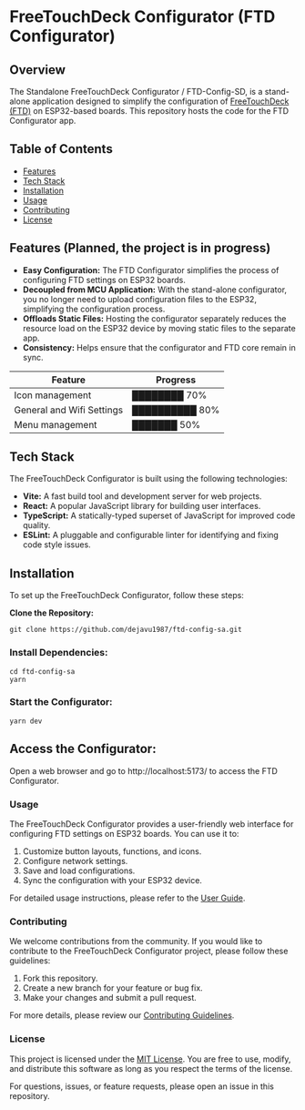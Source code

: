 # FreeTouchDeck Configurator (FTD Configurator)

## Overview

The Standalone FreeTouchDeck Configurator / FTD-Config-SD, is a stand-alone application designed to simplify the configuration of [FreeTouchDeck (FTD)](https://github.com/DustinWatts/FreeTouchDeck) on ESP32-based boards. This repository hosts the code for the FTD Configurator app.

## Table of Contents

- [Features](#features)
- [Tech Stack](#tech-stack)
- [Installation](#installation)
- [Usage](#usage)
- [Contributing](#contributing)
- [License](#license)

## Features (Planned, the project is in progress)

- **Easy Configuration:** The FTD Configurator simplifies the process of configuring FTD settings on ESP32 boards.
- **Decoupled from MCU Application:** With the stand-alone configurator, you no longer need to upload configuration files to the ESP32, simplifying the configuration process.
- **Offloads Static Files:** Hosting the configurator separately reduces the resource load on the ESP32 device by moving static files to the separate app.
- **Consistency:** Helps ensure that the configurator and FTD core remain in sync.

| Feature                    | Progress |
|---------------------------  |--------- |
| Icon management            | ████████ 70% |
| General and Wifi Settings  | ██████████ 80% |
| Menu management            | ███████ 50% |

## Tech Stack

The FreeTouchDeck Configurator is built using the following technologies:

- **Vite:** A fast build tool and development server for web projects.
- **React:** A popular JavaScript library for building user interfaces.
- **TypeScript:** A statically-typed superset of JavaScript for improved code quality.
- **ESLint:** A pluggable and configurable linter for identifying and fixing code style issues.

## Installation

To set up the FreeTouchDeck Configurator, follow these steps:

**Clone the Repository:**

```shell
git clone https://github.com/dejavu1987/ftd-config-sa.git
```

### Install Dependencies:

```shell
cd ftd-config-sa
yarn
```

### Start the Configurator:

```shell
yarn dev
```

## Access the Configurator:

Open a web browser and go to http://localhost:5173/ to access the FTD Configurator.

### Usage

The FreeTouchDeck Configurator provides a user-friendly web interface for configuring FTD settings on ESP32 boards. You can use it to:

1. Customize button layouts, functions, and icons.
2. Configure network settings.
3. Save and load configurations.
4. Sync the configuration with your ESP32 device.

For detailed usage instructions, please refer to the [User Guide](/docs/user-guide.md).

### Contributing

We welcome contributions from the community. If you would like to contribute to the FreeTouchDeck Configurator project, please follow these guidelines:

1. Fork this repository.
2. Create a new branch for your feature or bug fix.
3. Make your changes and submit a pull request.

For more details, please review our [Contributing Guidelines](/CONTRIBUTING.md).

### License

This project is licensed under the [MIT License](/LICENSE). You are free to use, modify, and distribute this software as long as you respect the terms of the license.

For questions, issues, or feature requests, please open an issue in this repository.
